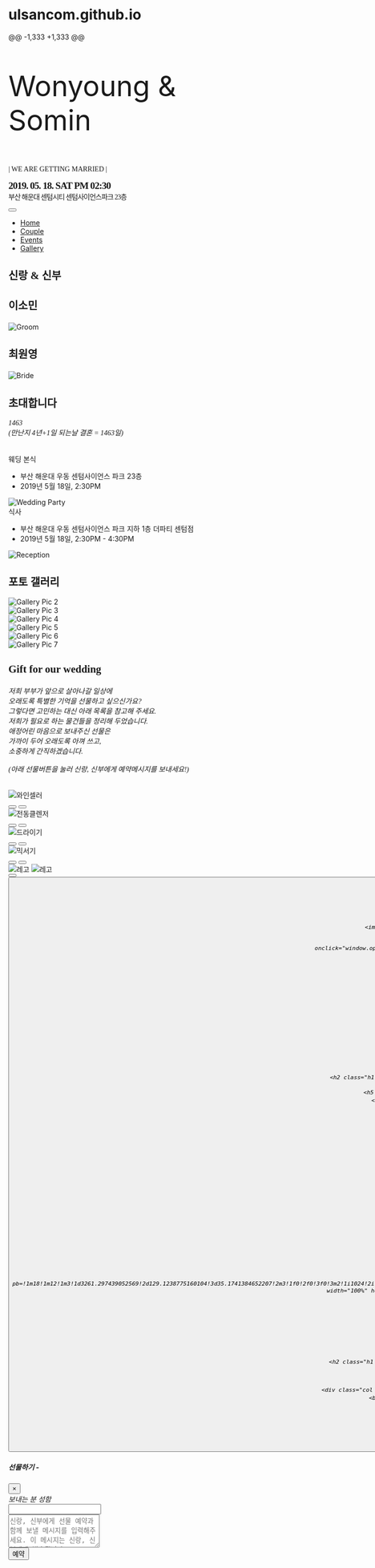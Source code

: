 # ulsancom.github.io
@@ -1,333 +1,333 @@
<!DOCTYPE html>
<html lang="en-US">
<head>
    <meta charset="UTF-8">
    <meta content="IE=edge" http-equiv="X-UA-Compatible">
    <meta content="width=device-width, initial-scale=1" name="viewport">
    <title>최원영과 이소민의 결혼식</title>
    <meta content="최원영과 이소민의 결혼식에 와서 축하해주세요~!" name="description"/>
    <meta property="og:image" content="images/pic2.jpeg">
    <meta property="fb:app_id" content="781066922265598" />
    <meta property="fb:admins" content="Choi.Anderson"/>
    <link href="images/favicon/apple-touch-icon.png" rel="apple-touch-icon" sizes="180x180">
    <link href="images/favicon/favicon-32x32.png" rel="icon" sizes="32x32" type="image/png">
    <link href="images/favicon/favicon-16x16.png" rel="icon" sizes="16x16" type="image/png">
    <link href="https://fonts.googleapis.com/css?family=Dosis:400,500" rel="stylesheet">
    <link href="https://fonts.googleapis.com/css?family=Great+Vibes" rel="stylesheet">
    <link href="css/ekko-lightbox.css" rel="stylesheet">
    <link href="styles/main.css" rel="stylesheet">
    <link href="https://fonts.googleapis.com/css?family=Gamja+Flower|Gugi|Noto+Serif+KR|Stylish|Sunflower:300"
          rel="stylesheet">
    <script src="https://code.jquery.com/jquery-2.2.1.js"></script>
    <link href="https://maxcdn.bootstrapcdn.com/font-awesome/4.7.0/css/font-awesome.min.css" rel="stylesheet">
    <script src="https://cdn.emailjs.com/sdk/2.3.2/email.min.js" type="text/javascript"></script>
    <script src="https://cdnjs.cloudflare.com/ajax/libs/remarkable/1.7.1/remarkable.js" type="text/javascript"></script>
    <script type="text/javascript">
        function sendMail() {
            (function () {
                emailjs.init("user_yjLL5xG0A3kkOCH5BGIDh");
                emailjs.send("wedding-mail", "gift_send", {
                    name: $("#sender-name").value,
                    gift: $("#gift-name").text(),
                    message: $("#sender-message").value
                }).then(function (response) {
                    console.log("SUCCESS. status=%d, text=%s", response.status, response.text);
                }, function (err) {
                    console.log("FAILED. error=", err);
                });
            })();
        }
        function findGetParameter(parameterName) {
            var result = null,
                tmp = [];
            location.search
                .substr(1)
                .split("&")
                .forEach(function (item) {
                  tmp = item.split("=");
                  if (tmp[0] === parameterName) result = decodeURIComponent(tmp[1]);
                });
            return result;
        }
        $(document).ready(function () {
            function getText(){
                var result = null;
                $.ajax( { url: "https://raw.githubusercontent.com/AndersonChoi/wedding-card/master/README.md",
                        type: 'get',
                        dataType: 'html',
                        async: false,
                        success: function(data) { result = data; }
                    }
                );
                FileReady = true;
                return result;
            }
            var markdown_source = getText();
            var comment_contents = markdown_source.split("축하의 말")[1];
            var md = new Remarkable();
            $("#comments").append(md.render(comment_contents));
            
            if(findGetParameter('gift')=='false'){
                $('#gifts').hide();
            }
        });
    </script>
</head>
<body id="top">
<header></header>
<div id="fb-root"></div>
<script async defer crossorigin="anonymous" src="https://connect.facebook.net/ko_KR/sdk.js#xfbml=1&version=v3.2"></script>
<div class="page-content">
    <div class="div">
        <div class="ww-home-page" id="home">
            <div class="ww-wedding-announcement d-flex align-items-center justify-content-start">
                <div class="container ww-announcement-container">
                    <p class="ww-couple-name ww-title" style="font-size:4.0em">Wonyoung & Somin</p>
                    <p class="h2 mt-5 ww-title" style="font-family: 'Gugi', cursive; font-size:1.0em">
                        | WE ARE GETTING MARRIED |
                    </p>
                    <p class="h2 mt-5 ww-title"
                       style="font-family: 'Noto Serif KR', serif; font-size:1.0em; letter-spacing:-1px">
                        <b style="font-size:1.4em;">2019. 05. 18. SAT PM 02:30</b>
                        <br>부산 해운대 센텀시티 센텀사이언스파크 23층
                    </p>
                </div>
            </div>
        </div>
        <div class="ww-nav-bar sticky-top bg-light">
            <nav class="navbar navbar-expand-lg navbar-light">
                <div class="container">
                    <button aria-controls="ww-navbarNav" aria-expanded="false" aria-label="Toggle navigation"
                            class="navbar-toggler"
                            data-target="#ww-navbarNav" data-toggle="collapse" type="button">
                        <span class="navbar-toggler-icon"></span>
                    </button>
                    <div class="collapse navbar-collapse text-uppercase" id="ww-navbarNav">
                        <ul class="navbar-nav ml-auto">
                            <li class="nav-item"><a class="nav-link smooth-scroll" href="#home">Home</a></li>
                            <li class="nav-item"><a class="nav-link smooth-scroll" href="#couple">Couple</a></li>
                            <li class="nav-item"><a class="nav-link smooth-scroll" href="#events">Events</a></li>
                            <li class="nav-item"><a class="nav-link smooth-scroll" href="#gallery">Gallery</a></li>
                        </ul>
                    </div>
                </div>
            </nav>
        </div>
        <div class="ww-section" id="couple">
            <div class="container">
                <h2 class="h1 text-center pb-3 ww-title" style="font-family: 'Noto Serif KR', serif;">신랑 & 신부</h2>
                <div class="row text-center">
                    <div class="col-md-6">
                        <div class="mt-3">
                            <h3 class="h2 ww-title" style="font-family: 'Sunflower', sans-serif; font-size:1.5em">
                                이소민</h3>
                            <img alt="Groom" class="img-fluid" src="images/pic8.jpeg"/>
                        </div>
                    </div>
                    <div class="col-md-6">
                        <div class="mt-3">
                            <h3 class="h2 ww-title" style="font-family: 'Sunflower', sans-serif; font-size:1.5em">
                                최원영</h3>
                            <img alt="Bride" class="img-fluid" src="images/pic9.jpeg"/>
                        </div>
                    </div>
                </div>
            </div>
        </div>
        <div class="ww-section bg-light" id="events">
            <div class="container ww-wedding-event">
                <h2 class="h1 text-center pb-3 ww-title" style="font-family: 'Noto Serif KR', serif;">초대합니다</h2>
                    <div class="col text-center mb-5">
                        <h6 style="font-family: 'Noto Serif KR', serif;">
                            1463<br>
                            (만난지 4년+1일 되는날 결혼 = 1463일)
                        </h6>
                    </div>
                <div class="row">
                    <div class="col-md-7 col-sm-12">
                        <div class="my-3">
                            <div class="h4">웨딩 본식</div>
                            <ul>
                                <li>
                                    <i class="text-muted fas fa-map-marker-alt"></i>
                                    <span class="pl-2 text-muted">부산 해운대 우동 센텀사이언스 파크 23층</span>
                                </li>
                                <li class="pt-2">
                                    <i class="text-muted far fa-calendar-alt"></i>
                                    <span class="pl-2 text-muted">2019년 5월 18일, 2:30PM</span>
                                </li>
                            </ul>
                        </div>
                    </div>
                    <div class="col-md-5 col-sm-12">
                        <div class="my-3">
                            <img alt="Wedding Party" class="img-fluid" src="images/wedding-party.jpg"/>
                        </div>
                    </div>
                </div>
                <div class="row">
                    <div class="col-md-7 col-sm-12">
                        <div class="my-3">
                            <div class="h4">식사</div>
                            <ul>
                                <li>
                                    <i class="text-muted fas fa-map-marker-alt "></i>
                                    <span class="pl-2 text-muted">부산 해운대 우동 센텀사이언스 파크 지하 1층 더파티 센텀점</span>
                                </li>
                                <li class="pt-2">
                                    <i class="text-muted far fa-calendar-alt "></i>
                                    <span class="pl-2 text-muted">2019년 5월 18일, 2:30PM - 4:30PM</span>
                                </li>
                            </ul>
                        </div>
                    </div>
                    <div class="col-md-5 col-sm-12">
                        <div class="my-3"><img alt="Reception" class="img-fluid" src="images/reception.jpg"/></div>
                    </div>
                </div>
            </div>
        </div>
        <div class="ww-section" id="gallery">
            <div class="ww-photo-gallery">
                <div class="container">
                    <h2 class="h1 text-center pb-3 ww-title" style="font-family: 'Noto Serif KR', serif;">포토 갤러리</h2>
                    <div class="ww-gallery">
                        <div class="card-columns">
                            <div class="card" data-groups="[&quot;party&quot;,&quot;wedding&quot;]">
                                <a data-gallery="ww-gallery" data-toggle="lightbox">
                                    <img alt="Gallery Pic 2" class="img-fluid" src="images/pic2.jpeg"/>
                                </a>
                            </div>
                            <div class="card" data-groups="[&quot;vacation&quot;]">
                                <a data-gallery="ww-gallery" data-toggle="lightbox">
                                    <img alt="Gallery Pic 3" class="img-fluid" src="images/pic3.jpeg"/>
                                </a>
                            </div>
                            <div class="card" data-groups="[&quot;party&quot;,&quot;vacation&quot;]">
                                <a data-gallery="ww-gallery" data-toggle="lightbox">
                                    <img alt="Gallery Pic 4" class="img-fluid" src="images/pic4.jpeg"/>
                                </a>
                            </div>
                            <div class="card" data-groups="[&quot;vacation&quot;]">
                                <a data-gallery="ww-gallery" data-toggle="lightbox">
                                    <img alt="Gallery Pic 5" class="img-fluid" src="images/pic6.jpeg"/>
                                </a>
                            </div>
                            <div class="card"
                                 data-groups="[&quot;wedding&quot;,&quot;ceremony&quot;,&quot;party&quot;]">
                                <a data-gallery="ww-gallery" data-toggle="lightbox">
                                    <img alt="Gallery Pic 6" class="img-fluid" src="images/pic7.jpeg"/>
                                </a>
                            </div>
                            <div class="card" data-groups="[&quot;vacation&quot;]">
                                <a data-gallery="ww-gallery" data-toggle="lightbox">
                                    <img alt="Gallery Pic 7" class="img-fluid" src="images/pic5.jpeg"/>
                                </a>
                            </div>
                        </div>
                    </div>
                </div>
            </div>
        </div>
       <div class="ww-section parallax-window  text-white" data-parallax="scroll" data-image-src="images/gift/gift-background.jpg" id="gifts">
            <div class="ww-gift-section">
                <div class="container">
                    <h2 class="h1 text-center pb-3 ww-title" style="font-family: 'Noto Serif KR', serif;">Gift for our
                        wedding</h2>
                    <div class="col text-center mb-5">
                        <h6 style="font-family: 'Noto Serif KR', serif;">
                            저희 부부가 앞으로 살아나갈 일상에<br>
                            오래도록 특별한 기억을 선물하고 싶으신가요?<br>
                            그렇다면 고민하는 대신 아래 목록을 참고해 주세요.<br>
                            저희가 필요로 하는 물건들을 정리해 두었습니다.<br>
                            애정어린 마음으로 보내주신 선물은<br>
                            가까이 두어 오래도록 아껴 쓰고,<br>
                            소중하게 간직하겠습니다.
                            <br><br>
                            (아래 선물버튼을 눌러 신랑, 신부에게 예약메시지를 보내세요!)
                        </h6>
                    </div>
                    <div class="ww-gift">
                        <div class="gift-columns">
                            <div class="gift">
                                <img alt="와인셀러" class="img-fluid gift-img gift-selected" src="images/gift/wineceller.png"/>
                                <div class="btn-group gift-btn-group" role="group">
                                    <button class="btn btn-default gift-btn"
                                            onclick="window.open('https://smartstore.naver.com/dhk00840/products/4311205513')">
                                        <i class="fa fa-search"></i></button>
                                    <button class="btn btn-default gift-btn gift-send" data-name="와인셀러"
                                            onclick="alert('다른분에게 예약된 선물입니다.');"><i
                                            class="fa fa-gift"></i></button>
                                </div>
                            </div>
                            <div class="gift">
                                <img alt="전동클렌저" class="img-fluid gift-img gift-selected"
                                     src="images/gift/philips_clenser.png"/>
                                <div class="btn-group gift-btn-group" role="group">
                                    <button class="btn btn-default gift-btn"
                                            onclick="window.open('https://www.philips.co.kr/c-p/BSC111_06/visapure-mini-facial-cleanser')">
                                        <i class="fa fa-search"></i></button>
                                    <button class="btn btn-default gift-btn gift-send" data-name="전동클렌저"
                                            onclick="alert('다른분에게 예약된 선물입니다.');"><i
                                            class="fa fa-gift"></i></button>
                                </div>
                            </div>
                            <div class="gift">
                                <img alt="드라이기" class="img-fluid gift-img gift-selected" src="images/gift/dyson.png"/>
                                <div class="btn-group gift-btn-group" role="group">
                                    <button class="btn btn-default gift-btn"
                                            onclick="window.open('https://www.kr.dyson.com/products/hair-care/dyson-supersonic-hair-dryer')">
                                        <i class="fa fa-search"></i></button>
                                    <button  class="btn btn-default gift-btn gift-send" data-name="드라이기"
                                             onclick="alert('다른분에게 예약된 선물입니다.');"><i
                                            class="fa fa-gift"></i></button>
                                </div>
                            </div>
                            <div class="gift">
                                <img alt="믹서기" class="img-fluid gift-img gift-selected" src="images/gift/blender.png"/>
                                <div class="btn-group gift-btn-group" role="group">
                                    <button class="btn btn-default gift-btn"
                                            onclick="window.open('http://jenniferoom.co.kr/product/detail.html?product_no=85&cate_no=24&display_group=1')">
                                        <i class="fa fa-search"></i></button>
                                    <button  class="btn btn-default gift-btn gift-send" data-name="믹서기"
                                             onclick="alert('다른분에게 예약된 선물입니다.');"><i
                                            class="fa fa-gift"></i></button>
                                           </div>
                            </div>
                            <div class="gift">
                                <img alt="레고" class="img-fluid gift-img" src="images/gift/lego.png"/>
                                <img alt="레고" class="img-fluid gift-img gift-selected" src="images/gift/lego.png"/>
                                <div class="btn-group gift-btn-group" role="group">
                                    <button class="btn btn-default gift-btn"
                                            onclick="window.open('https://shop.lego.com/ko-KR/product/10232')"><i
                                            class="fa fa-search"></i></button>
                                    <button class="btn btn-default gift-btn gift-send" data-name="레고"
                                            data-target="#giftMailModal"
                                            data-toggle="modal"><i

                                             onclick="alert('다른분에게 예약된 선물입니다.');"><i
                                            class="fa fa-gift"></i></button>
                                </div>
                            </div>
                            <div class="gift">
                                <img alt="전기레인지" class="img-fluid gift-img" src="images/gift/range.png"/>
                                <img alt="전기레인지" class="img-fluid gift-img gift-selected" src="images/gift/range.png"/>
                                <div class="btn-group gift-btn-group" role="group">
                                    <button class="btn btn-default gift-btn"
                                            onclick="window.open('https://www.lge.co.kr/lgekor/product/kitchen/electricRange/productDetail.do?cateId=4410&prdId=EPRD.333447')">
                                        <i class="fa fa-search"></i></button>
                                    <button class="btn btn-default gift-btn gift-send" data-name="전기레인지"
                                            data-target="#giftMailModal"
                                            data-toggle="modal"><i

                                             onclick="alert('다른분에게 예약된 선물입니다.');"><i
                                            class="fa fa-gift"></i></button>
                                </div>
                            </div>
                        </div>
                    </div>
                </div>
            </div>
        </div>
        <div class="ww-section ww-rsvp-detail" id="map">
            <div class="container">
                <div class="col text-center">
                    <h2 class="h1 text-center pb-3 ww-title" style="font-family: 'Noto Serif KR', serif;">오시는 길</h2>
                    <div>
                        <h5 style="font-family: 'Noto Serif KR', serif;">센텀사이언스파크웨딩홀 23층 스카이홀</h5>
                        <h6 style="font-family: 'Noto Serif KR', serif;">(부산 해운대구 센텀중앙로 79)</h6>
                    </div>
                </div>
                <div class="form-group">
                    <div class="col-md-12">
                        <div class="my-3 text-center">
                            <a href="http://naver.me/5pTy3HCa">
                                <img alt="naver-map" class="map-icon" id="naver-map"
                                     src="images/map/naver-map.png"/>
                            </a>
                            <a href="http://dmaps.kr/2bms8">
                                <img alt="kakao-map" class="map-icon" id="kakao-map"
                                     src="images/map/kakao-map.png"/>
                            </a>
                            <a href="https://maps.app.goo.gl/jfDxw">
                                <img alt="google-map" class="map-icon" id="google-map"
                                     src="images/map/google-map.png"/>
                            </a>
                        </div>
                        <div class="col text-center">
                            <label style="font-family: 'Noto Serif KR', serif; font-size: 15px;">
                                셔틀버스 - 센텀시티역 4번출구앞에서 15분 간격으로 운행
                            </label>
                        </div>
                        <div class="my-3">
                            <iframe src="https://www.google.com/maps/embed?pb=!1m18!1m12!1m3!1d3261.297439052569!2d129.1238775160104!3d35.1741384652207!2m3!1f0!2f0!3f0!3m2!1i1024!2i768!4f13.1!3m3!1m2!1s0x356892c2513ecf5d%3A0x7d362ece2091e2f8!2z7IS87YWA7IKs7J207Ja47Iqk7YyM7YGsIOy7qOuypOyFmO2ZgA!5e0!3m2!1sko!2skr!4v1554092125630!5m2!1sko!2skr" width="100%" height="400" frameborder="0" style="border:0" allowfullscreen></iframe>
                        </div>
                    </div>
                </div>
            </div>
        </div>
        <div class="ww-section bg-light" id="comment">
            <div class="ww-photo-gallery">
                <div class="container">
                    <div class="col text-center">
                        <h2 class="h1 text-center pb-3 ww-title" style="font-family: 'Noto Serif KR', serif;">축하메시지</h2><br>
                        <div id="comments"></div>
                        <br>
                        <div class="row">
                            <div class="col text-center"><form action="https://github.com/AndersonChoi/wedding-card/blob/master/README.md">
                                <button class="btn btn-primary btn-submit" type="submit">메시지 남기러 가기</button></form>
                            </div>
                        </div>
                    </div>
                </div>
            </div>
        </div>
    </div>
</div>
</div>
<div aria-hidden="true" aria-labelledby="exampleModalLabel" class="modal fade" id="giftMailModal" role="dialog"
     tabindex="-1">
    <div class="modal-dialog modal-dialog-centered" role="document">
        <div class="modal-content">
            <div class="modal-header">
                <h5 class="modal-title" id="exampleModalLongTitle">선물하기 - <span id="gift-name"></span></h5>
                <button aria-label="Close" class="close" data-dismiss="modal" type="button">
                    <span aria-hidden="true">&times;</span>
                </button>
            </div>
            <div class="modal-body">
                <div class="input-group mb-3">
                    <div class="input-group-prepend">
                        <span class="input-group-text">보내는 분 성함</span>
                    </div>
                    <input aria-describedby="basic-addon3" class="form-control" id="sender-name" type="text">
                </div>
                <div class="input-group">
                    <textarea aria-label="With textarea" class="form-control" id="sender-message"
                              placeholder="신랑, 신부에게 선물 예약과 함께 보낼 메시지를 입력해주세요. 이 메시지는 신랑, 신부에게 발송됩니다." rows=4></textarea>
                </div>
            </div>
            <div class="modal-footer">
                <button class="btn btn-primary" id="reserveGiftButton" type="button">예약</button>
            </div>
        </div>
    </div>
</div>
<footer></footer>
<script src="https://code.jquery.com/jquery-3.3.1.js"></script>
<script src="https://cdnjs.cloudflare.com/ajax/libs/popper.js/1.12.9/umd/popper.min.js"></script>
<script src="https://maxcdn.bootstrapcdn.com/bootstrap/4.0.0/js/bootstrap.min.js"></script>
<script src="js/aos.js"></script>
<script src="js/parallax.min.js"></script>
<script src="js/ekko-lightbox.min.js"></script>
<script src="scripts/main.js"></script>
<div class="bottom_right"><i class="fa fa-arrow-up fa-2x" id="go-to-top"></i>
</div>
<div class="bottom_left">
    <audio id="player" src="mus.mp3"></audio>
    <div>
        <i class="fa fa-music fa-2x" onclick="document.getElementById('player').play()"></i>
    </div>
</div>
</body>
</html>
